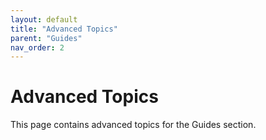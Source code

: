 ```yaml
---
layout: default
title: "Advanced Topics"
parent: "Guides"
nav_order: 2
---
```


# Advanced Topics

This page contains advanced topics for the Guides section.
